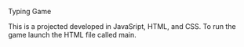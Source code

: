 Typing Game

This is a projected developed in JavaSript, HTML, and CSS. To run the game launch the HTML file called main.